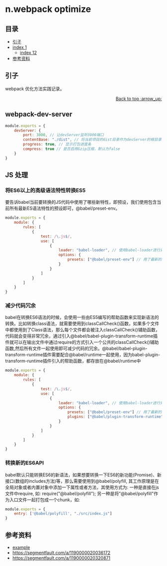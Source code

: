 # n.webpack optimize
## <a name="index"></a> 目录
- [引子](#start)
- [index 1](#index1)
  - [index 12](#index12)
- [参考资料](#reference)


## <a name="start"></a> 引子
webpack 优化方法实践记录。

<div align="right"><a href="#index">Back to top :arrow_up:</a></div>

## webpack-dev-server
```js
module.exports = {
    devServer: {
        port: 3000, // 让devServer监听3000端口
        contentBase: "./dist", // 将当前项目的dist目录作为devServer的根目录
        progress: true, // 显示打包进度条
        compress: true // 是否启用Gzip压缩，默认为false
    }
}
```
## JS 处理
###  将ES6以上的高级语法特性转换ES5
要告诉babel当前要转换的JS代码中使用了哪些新特性，即预设，我们使用包含当前所有最新ES语法特性的预设即可，@babel/preset-env。
```js
module.exports = {
    module: {
        rules: [
            {
                test: /\.js$/,
                use: [
                    {
                        loader: "babel-loader", // 使用babel-loader进行处理js文件
                        options: {
                            presets: ["@babel/preset-env"] // 用了最新的ES6语法预设
                        }
                    }
                ]
            }
        ]
    }
}
```
### 减少代码冗余
babel在转换ES6语法的时候，会使用一些由ES5编写的帮助函数来实现新语法的转换。比如转换class语法，就需要使用到classCallCheck()函数，如果多个文件中都使用到了Class语法，那么每个文件都会被注入classCallCheck()辅助函数，代码就会变得非常冗余，通过引入@babel/babel-plugin-transform-runtime插件就可以在输出文件中通过require的方式引入一个公共的classCallCheck()辅助函数,然后所有文件一起使用即可减少代码的冗余。@babel/babel-plugin-transform-runtime插件需要配合@babel/runtime一起使用，因为babel-plugin-transform-runtime插件引入的帮助函数，都存放在@babel/runtime中
```js
module.exports = {
    module: {
        rules: [
            {
                test: /\.js$/,
                use: [
                    {
                        loader: "babel-loader", // 使用babel-loader进行处理js文件
                        options: {
                            presets: ["@babel/preset-env"] // 用了最新的ES6语法预设
                            plugins: ["@babel/plugin-transform-runtime"] // 减少代码冗余插件
                        }
                    }
                ]
            }
        ]
    }
}
```
### 转换新的ES6API
babel默认只能转换ES6的新语法，如果想要转换一下ES6的新功能(Promise)、新接口(数组的includes方法)等，那么需要使用到@babel/polyfill, 其工作原理是在全局对象或者内置对象中添加一下属性或者方法，其使用方式为: 一种是直接在js文件中require, 如: require("@babel/polyfill"); 另一种是将"@babel/polyfill"作为入口文件一起打包成一个chunk，如:
```js
module.exports = {
    entry: ['@babel/polyfill', "./src/index.js"]
}
```


## <a name="reference"></a> 参考资料
- [example][url-base]
- https://segmentfault.com/a/1190000020036172
- https://segmentfault.com/a/1190000020320871

[url-base]:https://xxholic.github.io/segment/images